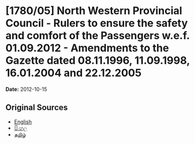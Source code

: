 # [1780/05] North Western Provincial Council - Rulers to ensure the safety and comfort of the Passengers w.e.f. 01.09.2012 - Amendments to the Gazette dated 08.11.1996, 11.09.1998, 16.01.2004 and 22.12.2005

**Date:** 2012-10-15

## Original Sources

- [English](https://documents.gov.lk/view/extra-gazettes/2012/10/1780-05_E.pdf)
- [සිංහල](https://documents.gov.lk/view/extra-gazettes/2012/10/1780-05_S.pdf)
- [தமிழ்](https://documents.gov.lk/view/extra-gazettes/2012/10/1780-05_T.pdf)
